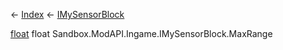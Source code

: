 ← [Index](Api-Index) ← [IMySensorBlock](Sandbox.ModAPI.Ingame.IMySensorBlock)

[float](System.Single) float Sandbox.ModAPI.Ingame.IMySensorBlock.MaxRange